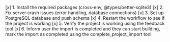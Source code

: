 [x] 1. Install the required packages (cross-env, @types/better-sqlite3)
[x] 2. Fix server crash issues (error handling, database connections)
[x] 3. Set up PostgreSQL database and push schema
[x] 4. Restart the workflow to see if the project is working
[x] 5. Verify the project is working using the feedback tool
[x] 6. Inform user the import is completed and they can start building, mark the import as completed using the complete_project_import tool